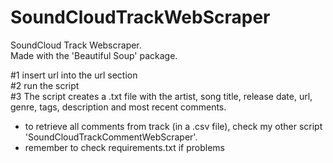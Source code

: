 # SoundCloudTrackWebScraper
SoundCloud Track Webscraper.<br />
Made with the 'Beautiful Soup' package.

#1 insert url into the url section<br />
#2 run the script<br />
#3 The script creates a .txt file with the artist, song title, release date, url, genre, tags, description and most recent comments.<br />

- to retrieve all comments from track (in a .csv file), check my other script 'SoundCloudTrackCommentWebScraper'.<br />
- remember to check requirements.txt if problems

